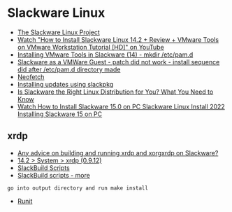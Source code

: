 # Slackware Linux

- [The Slackware Linux Project](http://www.slackware.com/)
- [Watch "How to Install Slackware Linux 14.2 + Review + VMware Tools on VMware Workstation Tutorial [HD]" on YouTube](https://youtu.be/ni-Fltd_ASo)
- [Installing VMware Tools in Slackware (14) - mkdir /etc/pam.d](https://lifeforce4.wordpress.com/2013/05/31/installing-vmware-tools-in-slackware-14/)
- [Slackware as a VMWare Guest - patch did not work - install sequence did after /etc/pam.d directory made](https://docs.slackware.com/howtos:misc:virtualisation:vmware_guest)
- [Neofetch](https://slackware.pkgs.org/current/slackonly-x86_64/neofetch-3.2.0-noarch-1_slonly.txz.html)
- [Installing updates using slackpkg](https://docs.slackware.com/slackware:beginners_guide)
- [Is Slackware the Right Linux Distribution for You? What You Need to Know](https://www.makeuseof.com/tag/is-slackware-the-oldest-remaining-linux-distribution-right-for-you/)
- [Watch How to Install Slackware 15.0 on PC  Slackware Linux Install 2022  Installing Slackware 15 on PC](https://www.youtube.com/watch?v=ygSyKr9Mgno&t=70s)

## xrdp

- [Any advice on building and running xrdp and xorgxrdp on Slackware?](https://www.linuxquestions.org/questions/slackware-14/any-advice-on-building-and-running-xrdp-and-xorgxrdp-on-slackware-4175617278/page2.html)
- [14.2 > System > xrdp (0.9.12)](https://slackbuilds.org/repository/14.2/system/xrdp/#)
- [SlackBuild Scripts](https://www.slackwiki.com/SlackBuild_Scripts)
- [SlackBuild scripts - more](https://docs.slackware.com/slackware:slackbuild_scripts)

```
go into output directory and run make install
```

- [Runit](https://docs.slackware.com/howtos:slackware_admin:runit)
